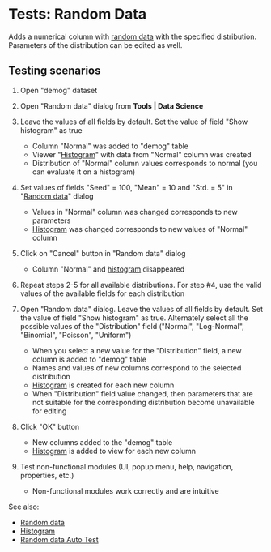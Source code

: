 <!-- TITLE: Tests: Random Data -->
<!-- SUBTITLE: -->

# Tests: Random Data

Adds a numerical column with [random data](random-data.md) with the specified distribution. Parameters of the 
distribution can be edited as well.


## Testing scenarios

1. Open "demog" dataset
  
1. Open "Random data" dialog from  **Tools | Data Science** 

1. Leave the values of all fields by default. Set the value of field "Show histogram" as true
   * Column "Normal" was added to "demog" table
   * Viewer "[Histogram](../visualize/viewers/histogram.md)" with data from "Normal" column was created 
   * Distribution of "Normal" column values corresponds to normal (you can evaluate it on a histogram)
   
1. Set values of fields "Seed" = 100, "Mean" = 10 and "Std. = 5" in "[Random data](random-data.md)" dialog
   * Values in "Normal" column was changed corresponds to new parameters 
   * [Histogram](../visualize/viewers/histogram.md) was changed corresponds to new values of "Normal" column

1. Click on "Cancel" button in "Random data" dialog
   * Column "Normal" and [histogram](../visualize/viewers/histogram.md) disappeared

1. Repeat steps 2-5 for all available distributions. For step #4, use the valid values of the available fields for each distribution
   
1. Open "Random data" dialog. Leave the values of all fields by default. Set the value of field "Show histogram" as true.
Alternately select all the possible values ​​of the "Distribution" field ("Normal", "Log-Normal", "Binomial", "Poisson", "Uniform")
   * When you select a new value for the "Distribution" field, a new column is added to "demog" table
   * Names and values ​​of new columns correspond to the selected distribution
   * [Histogram](../visualize/viewers/histogram.md) is created for each new column
   * When "Distribution" field value changed, then parameters that are not suitable for the corresponding distribution become unavailable for editing

1. Click "OK" button
   * New columns added to the "demog" table 
   * [Histogram](../visualize/viewers/histogram.md) is added to view for each new column

1. Test non-functional modules (UI, popup menu, help, navigation, properties, etc.)
   * Non-functional modules work correctly and are intuitive

   
See also:
  * [Random data](random-data.md)
  * [Histogram](../visualize/viewers/histogram.md)
  * [Random data Auto Test](random-data-test.side)